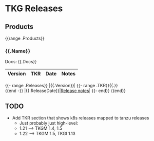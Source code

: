# TKG Releases

## Products
{{range .Products}}
### {{.Name}}
Docs: {{.Docs}}

|Version|TKR|Date|Notes|
|-------|---|----|-----|
{{- range .Releases}}
|{{.Version}}|
    {{- range .TKR}}{{.}}<br />{{end -}}
|{{.ReleaseDate}}|[Release notes]({{.ReleaseNotes}})|
{{- end}}
{{end}}

## TODO

* Add TKR section that shows k8s releases mapped to tanzu releases
  * Just probably just high-level:
  * 1.21 --> TKGM 1.4, 1.5
  * 1.22 --> TKGM 1.5, TKGI 1.13
